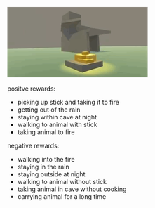 

![anim1](https://github.com/eagleEggs/UML/blob/master/cavePeople/screenshots/cavePeople_preUML.gif?raw=true)


positve rewards:

  - picking up stick and taking it to fire
  - getting out of the rain
  - staying within cave at night
  - walking to animal with stick
  - taking animal to fire
  
negative rewards:

  - walking into the fire
  - staying in the rain
  - staying outside at night
  - walking to animal without stick
  - taking animal in cave without cooking
  - carrying animal for a long time


